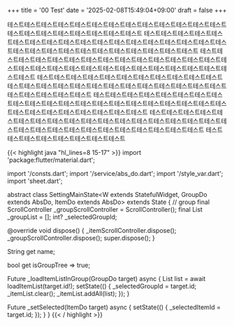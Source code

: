 +++
title = '00 Test'
date = '2025-02-08T15:49:04+09:00'
draft = false
+++

테스트테스트테스트테스트테스트테스트테스트테스트테스트테스트테스트테스트테스트테스트테스트테스트테스트테스트테스트테스트테스트 테스트테스트테스트테스트테스트테스트테스트테스트테스트테스트테스트테스트테스트테스트테스트테스트테스트테스트테스트테스트테스트테스트테스트테스트테스트테스트테스트테스트테스트 테스트테스트테스트테스트테스트테스트테스트테스트테스트테스트테스트테스트테스트테스트테스트테스트테스트테스트테스트테스트테스트테스트테스트테스트테스트테스트테스트테스트테스트 테스트테스트테스트테스트테스트테스트테스트테스트테스트테스트테스트테스트테스트테스트테스트테스트테스트테스트테스트테스트테스트테스트테스트테스트테스트테스트테스트테스트테스트 테스트테스트테스트테스트테스트테스트테스트테스트테스트테스트테스트테스트테스트테스트테스트테스트테스트테스트테스트테스트테스트테스트테스트테스트테스트테스트테스트테스트테스트 테스트테스트테스트테스트테스트테스트테스트테스트테스트테스트테스트테스트테스트테스트테스트테스트테스트테스트테스트테스트테스트테스트테스트테스트테스트테스트테스트테스트테스트 테스트테스트테스트테스트테스트테스트테스트테스트

{{< highlight java "hl_lines=8 15-17" >}}
import 'package:flutter/material.dart';

import '/consts.dart';
import '/service/abs_do.dart';
import '/style_var.dart';
import 'sheet.dart';

abstract class SettingMainState<W extends StatefulWidget, GroupDo extends AbsDo, ItemDo extends AbsDo> extends State<W> {
  // group
  final ScrollController _groupScrollController = ScrollController();
  final List<GroupDo> _groupList = [];
  int? _selectedGroupId;

  @override
  void dispose() {
    _itemScrollController.dispose();
    _groupScrollController.dispose();
    super.dispose();
  }

  String get name;

  bool get isGroupTree => true;

  Future<void> _loadItemListInGroup(GroupDo target) async {
    List<ItemDo> list = await loadItemList(target.id!);
    setState(() {
      _selectedGroupId = target.id;
      _itemList.clear();
      _itemList.addAll(list);
    });
  }

  Future<void> _setSelected(ItemDo target) async {
    setState(() {
      _selectedItemId = target.id;
    });
  }
}
{{< / highlight >}}